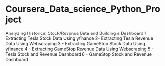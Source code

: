 # Coursera_Data_science_Python_Project

Analyzing Historical Stock/Revenue Data and Building a Dashboard 
1 - Extracting Tesla Stock Data Using yfinance
2- Extracting Tesla Revenue Data Using Webscraping 
3 - Extracting GameStop Stock Data Using yfinance 
4 - Extracting GameStop Revenue Data Using Webscraping 
5 - Tesla Stock and Revenue Dashboard
6 - GameStop Stock and Revenue Dashboard
